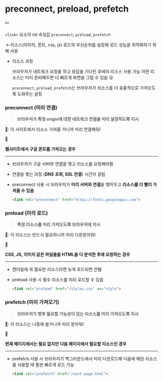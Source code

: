 # preconnect, preload, prefetch
<aside>
✏️

`<link>` 요소의 rel 속성값 `preconnect`, `preload`, `prefetch`

</aside>

→ 리소스(이미지, 폰트, css, js) 로드의 우선순위를 설정해 로드 성능을 최적화하기 위해 사용

- 리소스 과정
    
    브라우저가 네트워크 요청을 하고 응답을 기다린 후에야 리소스 사용 가능
    어떤 리소스는 미리 준비해두면 더 빠르게 화면을 그릴 수 있음 😮
    
    `preconnect`, `preload`, `prefetch`는 브라우저가 리소스를 더 효율적으로 가져오도록 도와주는 설정
    

### preconnect (미리 연결)

> **브라우저가 특정 origin에 대한 네트워크 연결을 미리 설정하도록 지시**
> 

🤖: 이 사이트에서 리소스 가져올 거니까 미리 연결해둬!

<aside>
💬

**웹사이트에서 구글 폰트를 가져오는 경우**

---

- 브라우저가 구글 서버와 연결을 맺고 리소스를 요청해야함
- 연결을 맺는 과정 (**DNS 조회, SSL 연결**) 시간이 걸림
- preconnect 사용 시 브라우저가 **미리 서버와 연결**을 맺어두고 **리소스를 더 빨리 가져올 수 있음**
    
    ```html
    <link rel="preconnect" href="https://fonts.googleapis.com">
    ```
    
</aside>

### preload (미리 로드)

> **특정 리소스를 미리 가져오도록 브라우저에 지시**
> 

🤖: 이 리소스는 반드시 필요하니까 미리 다운받아둬!

<aside>
💬

**CSS, JS, 이미지 같은 파일들을 HTML을 다 분석한 후에 요청하는 경우**

---

- 렌더링에 꼭 필요한 리소스라면 늦게 로드되면 안됌
- preload 사용 시 필수 리소스를 미리 로드할 수 있음
    
    ```html
    <link rel="preload" href="/styles.css" as="style">
    ```
    
</aside>

### prefetch (미리 가져오기)

> **브라우저가 향후 필요할 가능성이 있는 리소스를 미리 가져오도록 지시**
> 

🤖: 이 리소스는 나중에 쓸거니까 미리 받아둬!

<aside>
💬

**현재 페이지에서는 필요 없지만 다음 페이지에서 필요할 리소스인 경우**

---

- prefetch 사용 시 브라우저가 백그라운드에서 미리 다운로드해 다음에 해당 리소스를 사용할 때 훨씬 빠르게 로드 가능
    
    ```html
    <link rel="prefetch" href="/next-page.html">
    ```
    
</aside>
